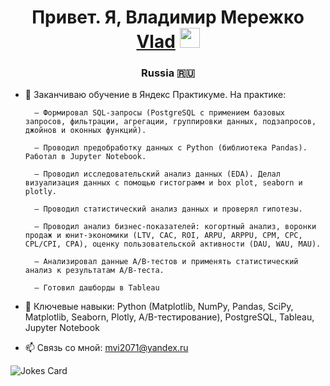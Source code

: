 <h1 align="center">Привет. Я, Владимир Мережко <a href="https://daniilshat.ru/" target="_blank">Vlad</a> 
<img src="https://github.com/blackcater/blackcater/raw/main/images/Hi.gif" height="32"/></h1>
<h3 align="center">Russia 🇷🇺</h3>

- 🌱 Заканчиваю обучение в Яндекс Практикуме. На практике:

        — Формировал SQL-запросы (PostgreSQL с примением базовых запросов, фильтрации, агрегации, группировки данных, подзапросов, джойнов и оконных функций).

        — Проводил предобработку данных с Python (библиотека Pandas). Работал в Jupyter Notebook.

        — Проводил исследовательский анализ данных (EDA). Делал визуализация данных с помощью гистограмм и box plot, seaborn и plotly.

        — Проводил статистический анализ данных и проверял гипотезы.

        — Проводил анализ бизнес-показателей: когортный анализ, воронки продаж и юнит-экономики (LTV, CAC, ROI, ARPU, ARPPU, СPM, СPC, CPL/CPI, CPA), оценку пользовательской активности (DAU, WAU, MAU).

        — Анализировал данные A/B-тестов и применять статистический анализ к результатам A/B-теста.

        — Готовил дашборды в Tableau
- 💞️ Ключевые навыки: Python (Matplotlib, NumPy, Pandas, SciPy, Matplotlib, Seaborn, Plotly, A/B-тестирование), PostgreSQL, Tableau, Jupyter Notebook
- 📫 Связь со мной: mvi2071@yandex.ru
  
<!---
VladCrim/VladCrim is a ✨ special ✨ repository because its `README.md` (this file) appears on your GitHub profile.
You can click the Preview link to take a look at your changes.
--->

<img src="https://readme-jokes.vercel.app/api" alt="Jokes Card" />
